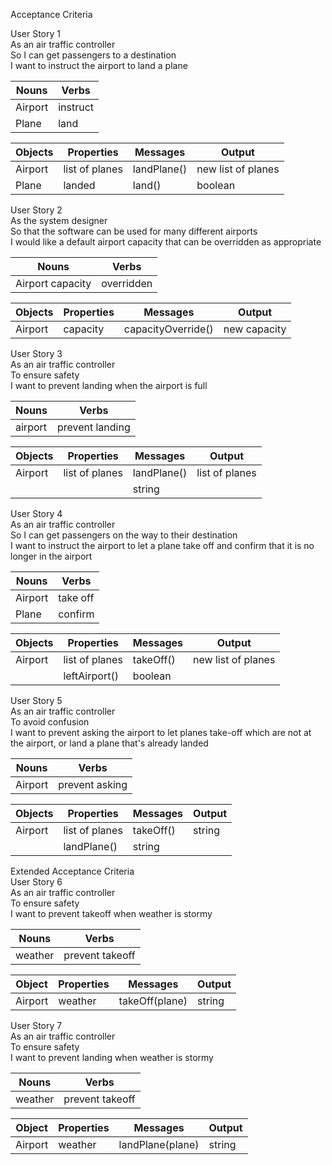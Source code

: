 Acceptance Criteria

User Story 1 <br>
As an air traffic controller <br>
So I can get passengers to a destination <br>
I want to instruct the airport to land a plane

Nouns|Verbs
---|---
Airport|instruct
Plane|land

Objects|Properties|Messages|Output
---|---|---|---
Airport|list of planes|landPlane()|new list of planes
Plane|landed|land()|boolean



User Story 2 <br>
As the system designer <br>
So that the software can be used for many different airports <br>
I would like a default airport capacity that can be overridden as appropriate

Nouns|Verbs
---|---
Airport capacity|overridden

Objects|Properties|Messages|Output
---|---|---|---
Airport|capacity|capacityOverride()|new capacity

User Story 3 <br>
As an air traffic controller <br>
To ensure safety <br>
I want to prevent landing when the airport is full <br>

Nouns|Verbs
---|---
airport|prevent landing

Objects|Properties|Messages|Output
---|---|---|---
Airport|list of planes|landPlane()|list of planes
|||string

User Story 4 <br>
As an air traffic controller <br>
So I can get passengers on the way to their destination <br>
I want to instruct the airport to let a plane take off and confirm that it is no longer in the airport <br>

Nouns|Verbs
---|---
Airport|take off
Plane|confirm


Objects|Properties|Messages|Output
---|---|---|---
Airport|list of planes|takeOff()|new list of planes
||leftAirport()|boolean

User Story 5 <br>
As an air traffic controller <br>
To avoid confusion <br>
I want to prevent asking the airport to let planes take-off which are not at the airport, or land a plane that's already landed

Nouns|Verbs
---|---
Airport|prevent asking

Objects|Properties|Messages|Output
---|---|---|---
Airport|list of planes|takeOff()|string
||landPlane()|string

Extended Acceptance Criteria <br>
User Story 6 <br>
As an air traffic controller <br>
To ensure safety <br>
I want to prevent takeoff when weather is stormy <br>

Nouns|Verbs
---|---
weather|prevent takeoff

Object|Properties|Messages|Output
---|---|---|---
Airport|weather|takeOff(plane)|string

User Story 7 <br>
As an air traffic controller <br>
To ensure safety <br>
I want to prevent landing when weather is stormy <br>

Nouns|Verbs
---|---
weather|prevent takeoff

Object|Properties|Messages|Output
---|---|---|---
Airport|weather|landPlane(plane)|string
